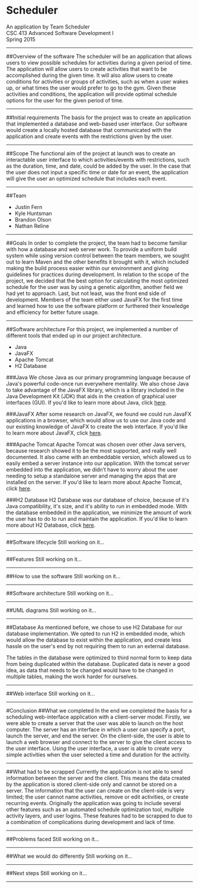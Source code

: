 # Scheduler

An application by Team Scheduler  
CSC 413 Advanced Software Development I  
Spring 2015

---

##Overview of the software
The scheduler will be an application that allows users to view possible schedules for activities during a given period of time. The application will allow users to create activities that want to be accomplished during the given time. It will also allow users to create conditions for activities or groups of activities, such as when a user wakes up, or what times the user would prefer to go to the gym. Given these activities and conditions, the application will provide optimal schedule options for the user for the given period of time.

---

##Initial requirements
The basis for the project was to create an application that implemented a database and web-based user interface. Our software would create a locally hosted database that communicated with the application and create events with the restrictions given by the user.

---

##Scope
The functional aim of the project at launch was to create an interactable user interface to which activities/events with restrictions, such as the duration, time, and date, could be added by the user. In the case that the user does not input a specific time or date for an event, the application will give the user an optimized schedule that includes each event.

---

##Team
* Justin Fern
* Kyle Huntsman
* Brandon Olson
* Nathan Reline

---

##Goals
In order to complete the project, the team had to become familiar with how a database and web server work. To provide a uniform build system while using version control between the team members, we sought out to learn Maven and the other benefits it brought with it, which included making the build process easier within our environment and giving guidelines for practices during development. In relation to the scope of the project, we decided that the best option for calculating the most optimized schedule for the user was by using a genetic algorithm, another field we had yet to approach. Last, but not least, was the front end side of development. Members of the team either used JavaFX for the first time and learned how to use the software platform or furthered their knowledge and efficiency for better future usage.

----

##Software architecture
For this project, we implemented a number of different tools that ended up in our project architecture.

* Java
* JavaFX
* Apache Tomcat
* H2 Database

###Java
We chose Java as our primary programming language because of Java's powerful code-once run everywhere mentality. We also chose Java to take advantage of the JavaFX library, which is a library included in the Java Development Kit (JDK) that aids in the creation of graphical user interfaces (GUI). If you'd like to learn more about Java, click [here](https://www.java.com/en/about/).

###JavaFX
After some research on JavaFX, we found we could run JavaFX applications in a browser, which would allow us to use our Java code and our existing knowledge of JavaFX to create the web interface. If you'd like to learn more about JavaFX, click [here](http://docs.oracle.com/javase/8/javafx/get-started-tutorial/jfx-overview.htm#JFXST784).

###Apache Tomcat
Apache Tomcat was chosen over other Java servers, because research showed it to be the most supported, and really well documented. It also came with an embeddable version, which allowed us to easily embed a server instance into our application. With the tomcat server embedded into the application, we didn’t have to worry about the user needing to setup a standalone server and managing the apps that are installed on the server. If you'd like to learn more about Apache Tomcat, click [here](http://tomcat.apache.org/).

###H2 Database
H2 Database was our database of choice, because of it's Java compatibility, it's size, and it's ability to run in embedded mode. With the database embedded in the application, we minimize the amount of work the user has to do to run and maintain the application. If you'd like to learn more about H2 Database, click [here](http://www.h2database.com/html/main.html).

---

##Software lifecycle
Still working on it...

---

##Features
Still working on it...

---

##How to use the software
Still working on it...

---

##Software architecture
Still working on it...

---

##UML diagrams
Still working on it...

---

##Database
As mentioned before, we chose to use H2 Database for our database implementation. We opted to run H2 in embedded mode, which would allow the database to exist within the application, and create less hassle on the user's end by not requiring them to run an external database.

The tables in the database were optimized to third normal form to keep data from being duplicated within the database. Duplicated data is never a good idea, as data that needs to be changed would have to be changed in multiple tables, making the work harder for ourselves.

---

##Web interface
Still working on it...

---

#Conclusion
##What we completed
In the end we completed the basis for a scheduling web-interface application with a client-server model. Firstly, we were able to create a server that the user was able to launch on the host computer. The server has an interface in which a user can specify a port, launch the server, and end the server. On the client-side, the user is able to launch a web browser and connect to the server to give the client access to the user interface. Using the user interface, a user is able to create very simple activities when the user selected a time and duration for the activity. 

---

##What had to be scrapped
Currently the application is not able to send information between the server and the client. This means the data created by the application is stored client-side only and cannot be stored on a server. The information that the user can create on the client-side is very limited; the user cannot name activities, remove or edit activities, or create recurring events. Originally the application was going to include several other features such as an automated schedule optimization tool, multiple activity layers, and user logins. These features had to be scrapped to due to a combination of complications during development and lack of time.

---

##Problems faced
Still working on it...

---

##What we would do differently
Still working on it...

---

##Next steps
Still working on it...

---

